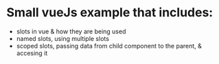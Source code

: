 # Small vueJs example that includes:

- slots in vue & how they are being used
- named slots, using multiple slots
- scoped slots, passing data from child component to the parent, & accesing it 